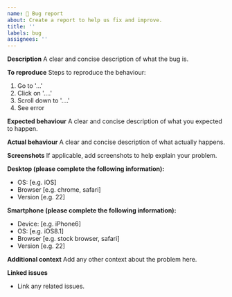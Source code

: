 ```yaml
---
name: 🐛 Bug report
about: Create a report to help us fix and improve.
title: ''
labels: bug
assignees: ''
---
```


**Description**
A clear and concise description of what the bug is.

**To reproduce**
Steps to reproduce the behaviour:
1. Go to '...'
1. Click on '....'
1. Scroll down to '....'
1. See error

**Expected behaviour**
A clear and concise description of what you expected to happen.

**Actual behaviour**
A clear and concise description of what actually happens.

**Screenshots**
If applicable, add screenshots to help explain your problem.

**Desktop (please complete the following information):**
 - OS: [e.g. iOS]
 - Browser [e.g. chrome, safari]
 - Version [e.g. 22]

**Smartphone (please complete the following information):**
 - Device: [e.g. iPhone6]
 - OS: [e.g. iOS8.1]
 - Browser [e.g. stock browser, safari]
 - Version [e.g. 22]

**Additional context**
Add any other context about the problem here.

**Linked issues**
- Link any related issues.
